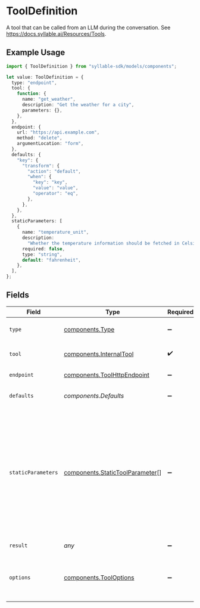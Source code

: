 # ToolDefinition

A tool that can be called from an LLM during the conversation. See https://docs.syllable.ai/Resources/Tools.

## Example Usage

```typescript
import { ToolDefinition } from "syllable-sdk/models/components";

let value: ToolDefinition = {
  type: "endpoint",
  tool: {
    function: {
      name: "get_weather",
      description: "Get the weather for a city",
      parameters: {},
    },
  },
  endpoint: {
    url: "https://api.example.com",
    method: "delete",
    argumentLocation: "form",
  },
  defaults: {
    "key": {
      "transform": {
        "action": "default",
        "when": {
          "key": "key",
          "value": "value",
          "operator": "eq",
        },
      },
    },
  },
  staticParameters: [
    {
      name: "temperature_unit",
      description:
        "Whether the temperature information should be fetched in Celsius or Fahrenheit",
      required: false,
      type: "string",
      default: "fahrenheit",
    },
  ],
};
```

## Fields

| Field                                                                                                                                                                                             | Type                                                                                                                                                                                              | Required                                                                                                                                                                                          | Description                                                                                                                                                                                       | Example                                                                                                                                                                                           |
| ------------------------------------------------------------------------------------------------------------------------------------------------------------------------------------------------- | ------------------------------------------------------------------------------------------------------------------------------------------------------------------------------------------------- | ------------------------------------------------------------------------------------------------------------------------------------------------------------------------------------------------- | ------------------------------------------------------------------------------------------------------------------------------------------------------------------------------------------------- | ------------------------------------------------------------------------------------------------------------------------------------------------------------------------------------------------- |
| `type`                                                                                                                                                                                            | [components.Type](../../models/components/type.md)                                                                                                                                                | :heavy_minus_sign:                                                                                                                                                                                | The action to take when the LLM calls the tool.                                                                                                                                                   | endpoint                                                                                                                                                                                          |
| `tool`                                                                                                                                                                                            | [components.InternalTool](../../models/components/internaltool.md)                                                                                                                                | :heavy_check_mark:                                                                                                                                                                                | A tool definition to be used by the OpenAI API.                                                                                                                                                   |                                                                                                                                                                                                   |
| `endpoint`                                                                                                                                                                                        | [components.ToolHttpEndpoint](../../models/components/toolhttpendpoint.md)                                                                                                                        | :heavy_minus_sign:                                                                                                                                                                                | The configuration for an HTTP API call.                                                                                                                                                           |                                                                                                                                                                                                   |
| `defaults`                                                                                                                                                                                        | *components.Defaults*                                                                                                                                                                             | :heavy_minus_sign:                                                                                                                                                                                | The default values for the parameters of the function/tool call.                                                                                                                                  |                                                                                                                                                                                                   |
| `staticParameters`                                                                                                                                                                                | [components.StaticToolParameter](../../models/components/statictoolparameter.md)[]                                                                                                                | :heavy_minus_sign:                                                                                                                                                                                | Parameters for the tool whose values should be set at config time (i.e., not provided by the LLM).                                                                                                | [<br/>{<br/>"default": "fahrenheit",<br/>"description": "Whether the temperature information should be fetched in Celsius or Fahrenheit",<br/>"name": "temperature_unit",<br/>"required": false,<br/>"type": "string"<br/>}<br/>] |
| `result`                                                                                                                                                                                          | *any*                                                                                                                                                                                             | :heavy_minus_sign:                                                                                                                                                                                | The optional result of the tool call.                                                                                                                                                             |                                                                                                                                                                                                   |
| `options`                                                                                                                                                                                         | [components.ToolOptions](../../models/components/tooloptions.md)                                                                                                                                  | :heavy_minus_sign:                                                                                                                                                                                | The options for the tool. Ie allows to propagate the tool result to the caller via propagate_tool_result flag.                                                                                    |                                                                                                                                                                                                   |